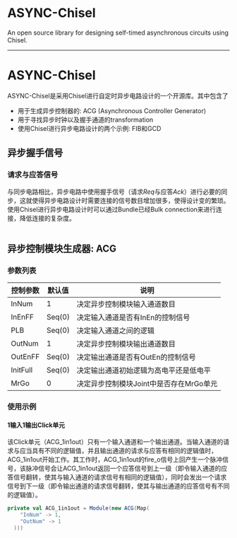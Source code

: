 # ASYNC-Chisel
An open source library for designing self-timed asynchronous circuits using Chisel.

---

# ASYNC-Chisel
ASYNC-Chisel是采用Chisel进行自定时异步电路设计的一个开源库。其中包含了
- 用于生成异步控制器的: ACG (Asynchronous Controller Generator)
- 用于寻找异步时钟以及握手通道的transformation
- 使用Chisel进行异步电路设计的两个示例: FIB和GCD

## 异步握手信号
### 请求与应答信号
与同步电路相比，异步电路中使用握手信号（请求*Req*与应答*Ack*）进行必要的同步，这就使得异步电路设计时需要连接的信号数目增加很多，使得设计变的繁琐。使用Chisel进行异步电路设计时可以通过Bundle已经Bulk connection来进行连接，降低连接的复杂度。
```scala

```

## 异步控制模块生成器: ACG
### 参数列表
| 控制参数  | 默认值 | 说明 |
| ------------- | ------------- | ------------- |
| InNum  | 1  | 决定异步控制模块输入通道数目 |
| InEnFF | Seq(0) | 决定输入通道是否有InEn的控制信号 |
| PLB | Seq(0) | 决定输入通道之间的逻辑 |
| OutNum  | 1  | 决定异步控制模块输出通道数目 |
| OutEnFF  | Seq(0) | 决定输出通道是否有OutEn的控制信号 |
| InitFull  | Seq(0) | 决定输出通道初始逻辑为高电平还是低电平 |
| MrGo | 0 | 决定异步控制模块Joint中是否存在MrGo单元 |

### 使用示例
#### 1输入1输出Click单元
该Click单元（ACG_1in1out）只有一个输入通道和一个输出通道。当输入通道的请求与应当具有不同的逻辑值，并且输出通道的请求与应答有相同的逻辑值时，ACG_1in1out开始工作。其工作时，ACG_1in1out的fire_o信号上回产生一个脉冲信号，该脉冲信号会让ACG_1in1out返回一个应答信号到上一级（即令输入通道的应答信号翻转，使其与输入通道的请求信号有相同的逻辑值），同时会发出一个请求信号到下一级（即令输出通道的请求信号翻转，使其与输出通道的应答信号有不同的逻辑值）。
```scala
private val ACG_1in1out = Module(new ACG(Map(
    "InNum" -> 1,
    "OutNum" -> 1
  )))
```
